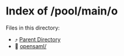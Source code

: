 
# Index of /pool/main/o
Files in this directory:
- ⤴ [Parent Directory](../)
- 📁 [opensaml/](opensaml)
